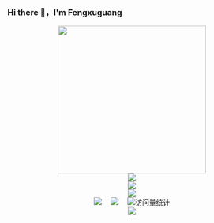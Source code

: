 ### Hi there 👋，I'm Fengxuguang

<!--
**fengxuguang/fengxuguang** is a ✨ _special_ ✨ repository because its `README.md` (this file) appears on your GitHub profile.

Here are some ideas to get you started:

- 🔭 I’m currently working on ...
- 🌱 I’m currently learning ...
- 👯 I’m looking to collaborate on ...
- 🤔 I’m looking for help with ...
- 💬 Ask me about ...
- 📫 How to reach me: ...
- 😄 Pronouns: ...
- ⚡ Fun fact: ...
-->

<!-- 主页访问量统计 -->
<div align="center">
  <img src="https://camo.githubusercontent.com/bb269a54e609ee24cb1080f5d78e5a45074852b424ab08e385b877bbf935c3b8/68747470733a2f2f63646e2e6a7364656c6976722e6e65742f67682f73756e3032323553554e2f73756e3032323553554e2f6173736574732f696d616765732f646576656c6f7065722e737667" style="height:300px"/>
</div>
<div align="center"> <img src="https://profile-counter.glitch.me/fengxuguang/count.svg" /> </div>


<!-- 仓库状态统计 -->
<div align="center"> <img src="https://github-readme-stats.vercel.app/api?username=fengxuguang&show_icons=true&theme=tokyonight" /> </div>

<!-- 常用语言占比统计 -->
<div align="center"> <img src="https://github-readme-stats.vercel.app/api/top-langs/?username=fengxuguang&layout=compact&theme=tokyonight" /> </div>

<!-- 社交链接 -->

<!--   <a href="https://qzkq.github.io/img/wechat_favicon.png"><img src="https://img.shields.io/badge/WeChat-微信-07c160" /></a>&amp;emsp; -->
<!--   <a href="https://www.zhihu.com/people/qin-zheng-kai-89"><img src="https://img.shields.io/badge/Zhihu-知乎-blue" /></a>&amp;emsp; -->

<div align="center">
  <a href="https://blog.fengxuguang.top"><img src="https://img.shields.io/badge/Website-博客-blue" /></a>&emsp;
  <a href="https://blog.csdn.net/fly_sky23"><img src="https://img.shields.io/badge/CSDN-论坛-c32136" /></a>&emsp;
  <!-- visitor statistics logo 访问量统计徽标 -->
  <img src="https://komarev.com/ghpvc/?username=fengxuguang&label=Views&color=0e75b6&style=flat" alt="访问量统计" />
</div>

<div align="center">
  <img src="https://github-readme-activity-graph.vercel.app/graph?username=fengxuguang&theme=vue"/>
</div>
